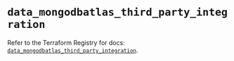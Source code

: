 # `data_mongodbatlas_third_party_integration`

Refer to the Terraform Registry for docs: [`data_mongodbatlas_third_party_integration`](https://registry.terraform.io/providers/mongodb/mongodbatlas/1.25.0/docs/data-sources/third_party_integration).
